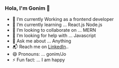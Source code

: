 ### Hola, I'm Gonim 👋

- 🔭 I’m currently Working as a frontend developer 
- 🌱 I’m currently learning ... React.js Node.js  
- 👯 I’m looking to collaborate on ... MERN 
- 🤔 I’m looking for help with ... Javascript
- 💬 Ask me about ... Anything
- 📬 Reach me on  [LinkedIn](https://www.linkedin.com/in/gonim/)..
- 😄 Pronouns: ... gonim/Jo
- ⚡ Fun fact: ... I am happy 
